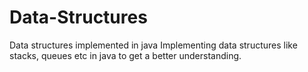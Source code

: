 # Data-Structures
Data structures implemented in java
Implementing data structures like stacks, queues etc in java to get a better understanding.
